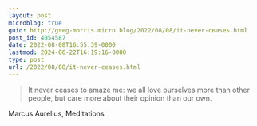 ```yaml
---
layout: post
microblog: true
guid: http://greg-morris.micro.blog/2022/08/08/it-never-ceases.html
post_id: 4054587
date: 2022-08-08T16:55:39-0000
lastmod: 2024-06-22T16:19:16-0000
type: post
url: /2022/08/08/it-never-ceases.html
---
```

> It never ceases to amaze me: we all love ourselves more than other people, but care more about their opinion than our own.

Marcus Aurelius, Meditations
